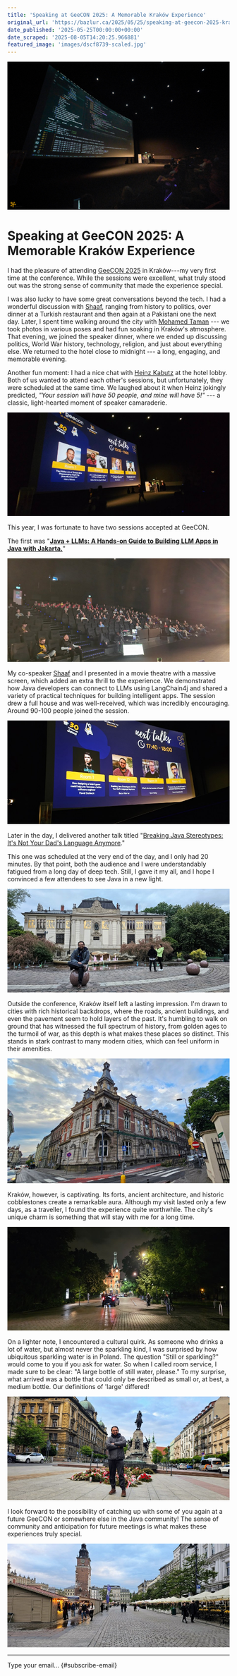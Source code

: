 ```yaml
---
title: 'Speaking at GeeCON 2025: A Memorable Kraków Experience'
original_url: 'https://bazlur.ca/2025/05/25/speaking-at-geecon-2025-krakow-experience/'
date_published: '2025-05-25T00:00:00+00:00'
date_scraped: '2025-08-05T14:20:25.966881'
featured_image: 'images/dscf8739-scaled.jpg'
---
```


![](images/dscf8739-scaled.jpg)

Speaking at GeeCON 2025: A Memorable Kraków Experience
======================================================

I had the pleasure of attending [GeeCON 2025](https://2025.geecon.org/) in Kraków---my very first time at the conference. While the sessions were excellent, what truly stood out was the strong sense of community that made the experience special.

I was also lucky to have some great conversations beyond the tech. I had a wonderful discussion with [Shaaf](https://www.linkedin.com/in/shaaf/), ranging from history to politics, over dinner at a Turkish restaurant and then again at a Pakistani one the next day. Later, I spent time walking around the city with [Mohamed Taman](https://www.linkedin.com/in/mohamedtaman/) --- we took photos in various poses and had fun soaking in Kraków's atmosphere. That evening, we joined the speaker dinner, where we ended up discussing politics, World War history, technology, religion, and just about everything else. We returned to the hotel close to midnight --- a long, engaging, and memorable evening.

Another fun moment: I had a nice chat with [Heinz Kabutz](https://www.linkedin.com/in/heinzkabutz/) at the hotel lobby. Both of us wanted to attend each other's sessions, but unfortunately, they were scheduled at the same time. We laughed about it when Heinz jokingly predicted, *"Your session will have 50 people, and mine will have 5!"* --- a classic, light-hearted moment of speaker camaraderie.

![](images/20250515-095232.jpg)

This year, I was fortunate to have two sessions accepted at GeeCON.

The first was "[**Java + LLMs: A Hands-on Guide to Building LLM Apps in Java with Jakarta.**](https://speakerdeck.com/sshaaf/java-plus-llms-a-hands-on-guide-with-bazlur-rahman-and-syed-m-shaaf)"

![](images/20250515-104326.jpg)

My co-speaker [Shaaf](https://www.linkedin.com/in/shaaf/) and I presented in a movie theatre with a massive screen, which added an extra thrill to the experience. We demonstrated how Java developers can connect to LLMs using LangChain4j and shared a variety of practical techniques for building intelligent apps. The session drew a full house and was well-received, which was incredibly encouraging. Around 90-100 people joined the session.

![](images/20250515-172344.jpg)

Later in the day, I delivered another talk titled "[Breaking Java Stereotypes: It's Not Your Dad's Language Anymore](https://speakerdeck.com/bazlur_rahman/geecon-breaking-java-stereotypes-its-not-your-dads-language-anymore)."

This one was scheduled at the very end of the day, and I only had 20 minutes. By that point, both the audience and I were understandably fatigued from a long day of deep tech. Still, I gave it my all, and I hope I convinced a few attendees to see Java in a new light.

![](images/20250516-195233.jpg)

Outside the conference, Kraków itself left a lasting impression. I'm drawn to cities with rich historical backdrops, where the roads, ancient buildings, and even the pavement seem to hold layers of the past. It's humbling to walk on ground that has witnessed the full spectrum of history, from golden ages to the turmoil of war, as this depth is what makes these places so distinct. This stands in stark contrast to many modern cities, which can feel uniform in their amenities.

![](images/20250516-1926082.jpg)

Kraków, however, is captivating. Its forts, ancient architecture, and historic cobblestones create a remarkable aura. Although my visit lasted only a few days, as a traveller, I found the experience quite worthwhile. The city's unique charm is something that will stay with me for a long time.

![](images/20250516-232247.jpg)

On a lighter note, I encountered a cultural quirk. As someone who drinks a lot of water, but almost never the sparkling kind, I was surprised by how ubiquitous sparkling water is in Poland. The question "Still or sparkling?" would come to you if you ask for water. So when I called room service, I made sure to be clear: "A large bottle of still water, please." To my surprise, what arrived was a bottle that could only be described as small or, at best, a medium bottle. Our definitions of 'large' differed!

![](images/20250516-193226.jpg)

I look forward to the possibility of catching up with some of you again at a future GeeCON or somewhere else in the Java community! The sense of community and anticipation for future meetings is what makes these experiences truly special.

![](images/20250516-194800.jpg)  

*** ** * ** ***

Type your email... {#subscribe-email}
